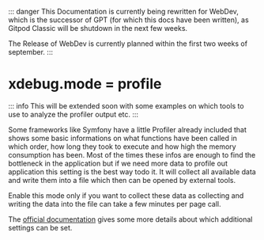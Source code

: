 ::: danger
This Documentation is currently being rewritten for WebDev, which is the successor of GPT (for which this docs have been written), as Gitpod Classic will be shutdown in the next few weeks.

The Release of WebDev is currently planned within the first two weeks of september.
:::

# xdebug.mode = profile

::: info
This will be extended soon with some examples on which tools to use to analyze the profiler output etc.
:::

Some frameworks like Symfony have a little Profiler already included that shows some basic informations on what functions have been called in which order, how long they took to execute and how high the memory consumption has been. Most of the times these infos are enough to find the bottleneck in the application but if we need more data to profile out application this setting is the best way todo it. It will collect all available data and write them into a file which then can be opened by external tools.

Enable this mode only if you want to collect these data as collecting and writing the data into the file can take a few minutes per page call.

The [official documentation](https://xdebug.org/docs/profiler) gives some more details about which additional settings can be set.